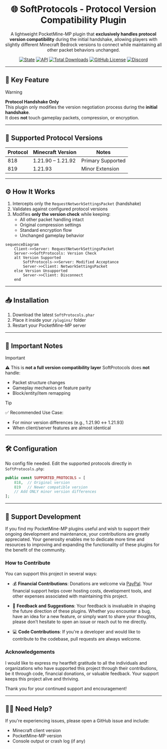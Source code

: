 <div align="center">
<h1>🌐 SoftProtocols - Protocol Version Compatibility Plugin</h1>

<p align="center">
A lightweight PocketMine-MP plugin that <strong>exclusively handles protocol version compatibility</strong> during the initial handshake, allowing players with slightly different Minecraft Bedrock versions to connect while maintaining all other packet behaviors unchanged.

[![State](https://poggit.pmmp.io/shield.state/SoftProtocols)](https://poggit.pmmp.io/p/SoftProtocols) [![API](https://poggit.pmmp.io/shield.api/SoftProtocols)](https://poggit.pmmp.io/p/SoftProtocols) [![Total Downloads](https://poggit.pmmp.io/shield.dl.total/SoftProtocols)](https://poggit.pmmp.io/p/SoftProtocols) [![GitHub License](https://img.shields.io/github/license/nicholass003/SoftProtocols)](LICENSE) [![Discord](https://img.shields.io/discord/1230982180742631457?logo=discord&logoColor=white&color=5865F2)](https://discord.gg/EEJK2vxtCp) 

</p>

</div>

---

## 🚀 Key Feature

> [!WARNING]
> **Protocol Handshake Only**  
> This plugin only modifies the version negotiation process during the **initial handshake**.  
> It does **not** touch gameplay packets, compression, or encryption.

---

## 🧩 Supported Protocol Versions

| Protocol | Minecraft Version     | Notes             |
|----------|------------------------|-------------------|
| 818      | 1.21.90 – 1.21.92      | Primary Supported |
| 819      | 1.21.93                | Minor Extension   |

---

## ⚙️ How It Works

1. Intercepts only the `RequestNetworkSettingsPacket` (handshake)
2. Validates against configured protocol versions
3. Modifies **only the version check** while keeping:
   - All other packet handling intact
   - Original compression settings
   - Standard encryption flow
   - Unchanged gameplay behavior

```mermaid
sequenceDiagram
    Client->>Server: RequestNetworkSettingsPacket
    Server->>SoftProtocols: Version Check
    alt Version Supported
        SoftProtocols->>Server: Modified Acceptance
        Server->>Client: NetworkSettingsPacket
    else Version Unsupported
        Server->>Client: Disconnect
    end
```

---

## 📥 Installation

1. Download the latest `SoftProtocols.phar`
2. Place it inside your `/plugins/` folder
3. Restart your PocketMine-MP server

---

## 📌 Important Notes

> [!IMPORTANT]
> ⚠ This is **not a full version compatibility layer**
> SoftProtocols does **not** handle:
>
> * Packet structure changes
> * Gameplay mechanics or feature parity
> * Block/entity/item remapping

> [!TIP]
> ✅ Recommended Use Case:
>
> * For minor version differences (e.g., 1.21.90 ↔ 1.21.93)
> * When client/server features are almost identical

---

## 🛠 Configuration

No config file needed.
Edit the supported protocols directly in `SoftProtocols.php`:

```php
public const SUPPORTED_PROTOCOLS = [
    818,  // Original version
    819   // Newer compatible version
    // Add ONLY minor version differences
];
```

---

## 💖 Support Development

If you find my PocketMine-MP plugins useful and wish to support their ongoing development and maintenance, your contributions are greatly appreciated. Your generosity enables me to dedicate more time and resources to improving and expanding the functionality of these plugins for the benefit of the community.

### How to Contribute

You can support this project in several ways:

- 💰 **Financial Contributions**: Donations are welcome via [PayPal](https://paypal.me/FireRashkar). Your financial support helps cover hosting costs, development tools, and other expenses associated with maintaining this project.
  
- 📝 **Feedback and Suggestions**: Your feedback is invaluable in shaping the future direction of these plugins. Whether you encounter a bug, have an idea for a new feature, or simply want to share your thoughts, please don't hesitate to open an issue or reach out to me directly.
  
- 💻 **Code Contributions**: If you're a developer and would like to contribute to the codebase, pull requests are always welcome.
  
### Acknowledgements

I would like to express my heartfelt gratitude to all the individuals and organizations who have supported this project through their contributions, be it through code, financial donations, or valuable feedback. Your support keeps this project alive and thriving.

Thank you for your continued support and encouragement!

---

## 🧑‍💻 Need Help?

If you're experiencing issues, please open a GitHub issue and include:

* Minecraft client version
* PocketMine-MP version
* Console output or crash log (if any)